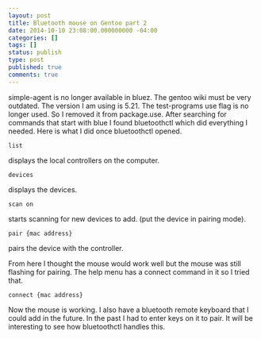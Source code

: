 ```yaml
---
layout: post
title: Bluetooth mouse on Gentoo part 2
date: 2014-10-10 23:08:00.000000000 -04:00
categories: []
tags: []
status: publish
type: post
published: true
comments: true
---
```

simple-agent is no longer available in bluez. The gentoo wiki must be very outdated. The version I am using is 5.21.
The test-programs use flag is no longer used. So I removed it from package.use. After searching for commands that start
with blue I found bluetoothctl which did everything I needed. Here is what I did once bluetoothctl opened.

`list`

displays the local controllers on the computer.

`devices`

displays the devices.

`scan on`

starts scanning for new devices to add. (put the device in pairing mode).

`pair {mac address}`

pairs the device with the controller.

From here I thought the mouse would work well but the mouse was still flashing for pairing. The help menu has a connect
command in it so I tried that.

`connect {mac address}`

Now the mouse is working. I also have a bluetooth remote keyboard that I could add in the future. In the past I had to
enter keys on it to pair. It will be interesting to see how bluetoothctl handles this.
